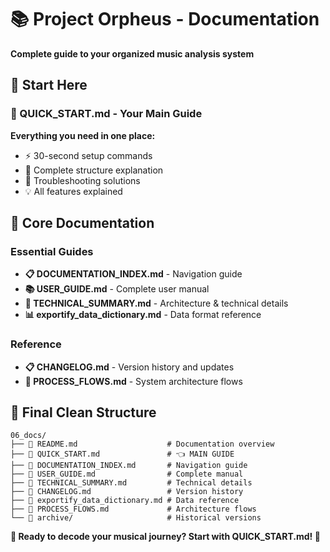 # 📚 Project Orpheus - Documentation 
 
**Complete guide to your organized music analysis system** 
 
## 🎯 **Start Here** 
 
### **🚀 QUICK_START.md** - Your Main Guide 
**Everything you need in one place:** 
- ⚡ 30-second setup commands 
- 📁 Complete structure explanation 
- 🔧 Troubleshooting solutions 
- 💡 All features explained 
 
## 📖 **Core Documentation** 
 
### **Essential Guides** 
- **📋 DOCUMENTATION_INDEX.md** - Navigation guide 
- **📚 USER_GUIDE.md** - Complete user manual 
- **🔧 TECHNICAL_SUMMARY.md** - Architecture & technical details 
- **📊 exportify_data_dictionary.md** - Data format reference 
 
### **Reference** 
- **📋 CHANGELOG.md** - Version history and updates 
- **🔄 PROCESS_FLOWS.md** - System architecture flows 
 
## 📁 **Final Clean Structure** 
 
``` 
06_docs/ 
├── 📄 README.md                    # Documentation overview 
├── 📄 QUICK_START.md               # 👈 MAIN GUIDE 
├── 📄 DOCUMENTATION_INDEX.md       # Navigation guide 
├── 📄 USER_GUIDE.md                # Complete manual 
├── 📄 TECHNICAL_SUMMARY.md         # Technical details 
├── 📄 CHANGELOG.md                 # Version history 
├── 📄 exportify_data_dictionary.md # Data reference 
├── 📄 PROCESS_FLOWS.md             # Architecture flows 
└── 📁 archive/                     # Historical versions 
``` 
 
**🎉 Ready to decode your musical journey? Start with QUICK_START.md! 🎉** 
